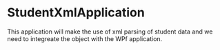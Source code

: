 # StudentXmlApplication
This application will make the use of xml parsing of student data and we need to integreate the object with the WPf application. 
